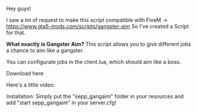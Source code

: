 Hey guys!

I saw a lot of request to make this script compatible with FiveM -> https://www.gta5-mods.com/scripts/gangster-aim 
So I've created a Script for that.

**What exactly is Gangster Aim?**
This script allows you to give different jobs a chance to aim like a gangster.


You can configurate jobs in the client.lua, which should aim like a boss.

Download here

Here's a little video:


Installation:
Simply put the "sepp_gangaim" folder in your resources and add "start sepp_gangaim" in your server.cfg!
